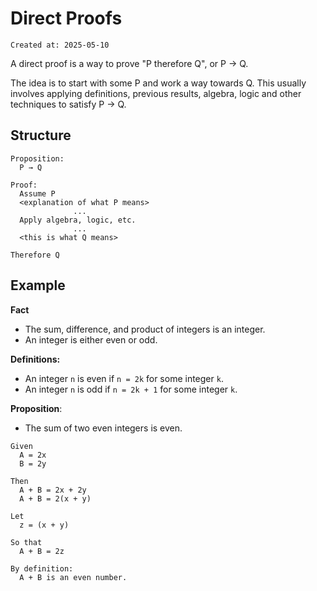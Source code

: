# Direct Proofs

```
Created at: 2025-05-10
```

A direct proof is a way to prove "P therefore Q", or P → Q.

The idea is to start with some P and work a way towards Q. This usually
involves applying definitions, previous results, algebra, logic and other
techniques to satisfy P → Q.

## Structure

```
Proposition:
  P → Q

Proof:
  Assume P
  <explanation of what P means>
              ...
  Apply algebra, logic, etc.
              ...
  <this is what Q means>

Therefore Q
```

## Example

**Fact**
- The sum, difference, and product of integers is an integer.
- An integer is either even or odd.

**Definitions:**
- An integer `n` is even if `n = 2k` for some integer `k`.
- An integer `n` is odd  if `n = 2k + 1` for some integer `k`.

**Proposition**:
- The sum of two even integers is even.

```
Given
  A = 2x
  B = 2y

Then
  A + B = 2x + 2y
  A + B = 2(x + y)

Let
  z = (x + y)

So that
  A + B = 2z

By definition:
  A + B is an even number.
```
